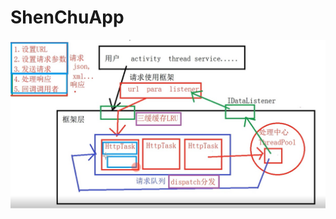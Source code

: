 # ShenChuApp

![image](https://github.com/redoforient/ShenChuApp/blob/master/app/framework_diagram.jpg)
